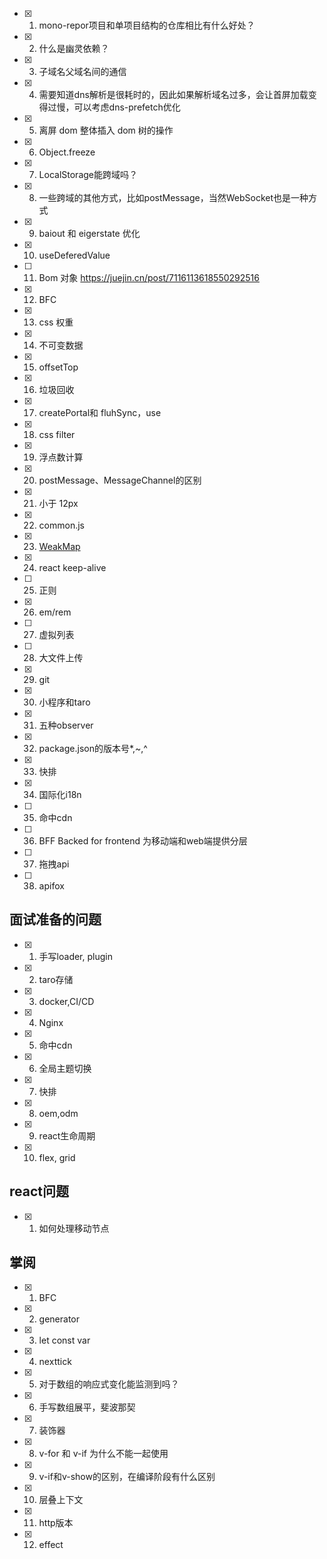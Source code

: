 - [x] 1. mono-repor项目和单项目结构的仓库相比有什么好处？
- [x] 2. 什么是幽灵依赖？
- [x] 3. 子域名父域名间的通信
- [x] 4. 需要知道dns解析是很耗时的，因此如果解析域名过多，会让首屏加载变得过慢，可以考虑dns-prefetch优化
- [x] 5. 离屏 dom 整体插入 dom 树的操作
- [x] 6. Object.freeze
- [x] 7. LocalStorage能跨域吗？
- [x] 8. 一些跨域的其他方式，比如postMessage，当然WebSocket也是一种方式
- [x] 9. baiout 和 eigerstate 优化
- [x] 10. useDeferedValue
- [ ] 11. Bom 对象 https://juejin.cn/post/7116113618550292516
- [x] 12. BFC
- [x] 13. css 权重
- [x] 14. 不可变数据
- [x] 15. offsetTop
- [x] 16. 垃圾回收
- [x] 17. createPortal和 fluhSync，use
- [x] 18. css filter
- [x] 19. 浮点数计算
- [x] 20. postMessage、MessageChannel的区别
- [x] 21. 小于 12px
- [x] 22. common.js
- [x] 23. [WeakMap](https://juejin.cn/post/7271643757640073216)
- [x] 24. react keep-alive
- [ ] 25. 正则 
- [x] 26. em/rem
- [ ] 27. 虚拟列表
- [ ] 28. 大文件上传
- [x] 29. git
- [x] 30. 小程序和taro
- [x] 31. 五种observer
- [x] 32. package.json的版本号*,~,^
- [x] 33. 快排
- [x] 34. 国际化i18n
- [ ] 35. 命中cdn
- [ ] 36. BFF Backed for frontend 为移动端和web端提供分层
- [ ] 37. 拖拽api
- [ ] 38. apifox

## 面试准备的问题
- [x] 1. 手写loader, plugin
- [x] 2. taro存储
- [x] 3. docker,CI/CD
- [x] 4. Nginx
- [x] 5. 命中cdn
- [x] 6. 全局主题切换
- [x] 7. 快排
- [x] 8. oem,odm
- [x] 9. react生命周期
- [x] 10. flex, grid

## react问题
- [x] 1. 如何处理移动节点

## 掌阅
- [x] 1. BFC
- [x] 2. generator
- [x] 3. let const var
- [x] 4. nexttick
- [x] 5. 对于数组的响应式变化能监测到吗？
- [x] 6. 手写数组展平，斐波那契
- [x] 7. 装饰器
- [x] 8. v-for 和 v-if 为什么不能一起使用
- [x] 9. v-if和v-show的区别，在编译阶段有什么区别
- [x] 10. 层叠上下文
- [x] 11. http版本
- [x] 12. effect